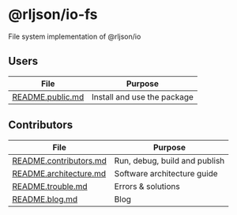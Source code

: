 # @rljson/io-fs

File system implementation of @rljson/io

## Users

| File                                 | Purpose                     |
| ------------------------------------ | --------------------------- |
| [README.public.md](README.public.md) | Install and use the package |

## Contributors

| File                                             | Purpose                       |
| ------------------------------------------------ | ----------------------------- |
| [README.contributors.md](README.contributors.md) | Run, debug, build and publish |
| [README.architecture.md](README.architecture.md) | Software architecture guide   |
| [README.trouble.md](README.trouble.md)           | Errors & solutions            |
| [README.blog.md](README.blog.md)                 | Blog                          |
